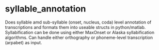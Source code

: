 # syllable_annotation
Does syllable amd sub-syllable (onset, nucleus, coda) level annotation of transcriptions and formats them into useable structs in python/matlab.
Syllabification can be done using either MaxOnset or Alaska syllabification algorithms.
Can handle either orthography or phoneme-level transcription (arpabet) as input.
